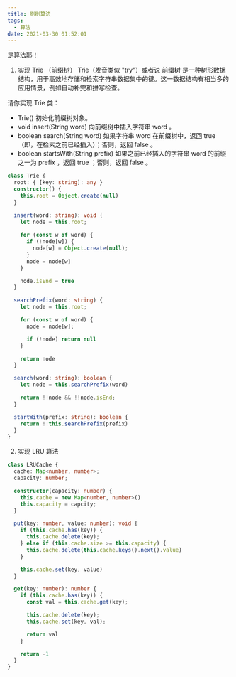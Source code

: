 ```yaml
---
title: 刷刷算法
tags:
  - 算法
date: 2021-03-30 01:52:01
---
```



是算法耶！

<!-- more -->


1. 实现 Trie （前缀树）
Trie（发音类似 "try"）或者说 前缀树 是一种树形数据结构，用于高效地存储和检索字符串数据集中的键。这一数据结构有相当多的应用情景，例如自动补完和拼写检查。

请你实现 Trie 类：

- Trie() 初始化前缀树对象。
- void insert(String word) 向前缀树中插入字符串 word 。
- boolean search(String word) 如果字符串 word 在前缀树中，返回 true（即，在检索之前已经插入）；否则，返回 false 。
- boolean startsWith(String prefix) 如果之前已经插入的字符串 word 的前缀之一为 prefix ，返回 true ；否则，返回 false 。

```ts
class Trie {
  root: { [key: string]: any }
  constructor() {
    this.root = Object.create(null)
  }

  insert(word: string): void {
    let node = this.root;
    
    for (const w of word) {
      if (!node[w]) {
        node[w] = Object.create(null);
      }
      node = node[w]
    }

    node.isEnd = true
  }

  searchPrefix(word: string) {
    let node = this.root;

    for (const w of word) {
      node = node[w];

      if (!node) return null
    }

    return node
  }

  search(word: string): boolean {
    let node = this.searchPrefix(word)

    return !!node && !!node.isEnd;
  }

  startWith(prefix: string): boolean {
    return !!this.searchPrefix(prefix)
  }
}
```

2. 实现 LRU 算法

```ts
class LRUCache {
  cache: Map<number, number>;
  capacity: number;

  constructor(capacity: number) {
    this.cache = new Map<number, number>()
    this.capacity = capcity;
  }

  put(key: number, value: number): void {
    if (this.cache.has(key)) {
      this.cache.delete(key);
    } else if (this.cache.size >= this.capacity) {
      this.cache.delete(this.cache.keys().next().value)
    }

    this.cache.set(key, value)
  }

  get(key: number): number {
    if (this.cache.has(key)) {
      const val = this.cache.get(key);

      this.cache.delete(key);
      this.cache.set(key, val);

      return val
    }

    return -1
  }
}
```
